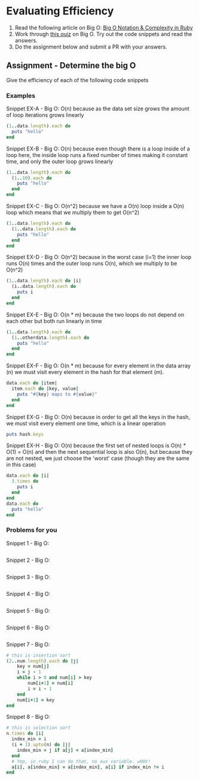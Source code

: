# Evaluating Efficiency

1. Read the following article on Big O: [Big O Notation & Complexity in Ruby](https://samurails.com/interview/big-o-notation-complexity-ruby/)
2. Work through [this quiz](http://www.codequizzes.com/computer-science/beginner/big-o-algorithms) on Big O. Try out the code snippets and read the answers.
3. Do the assignment below and submit a PR with your answers.


## Assignment - Determine the big O
Give the efficiency of each of the following code snippets

### Examples

Snippet EX-A - Big O: O(n) because as the data set size grows the amount of loop iterations grows linearly
```ruby
(1..data.length).each do
  puts "hello"
end
```

Snippet EX-B - Big O: O(n) because even though there is a loop inside of a loop here, the inside loop runs a fixed number of times making it constant time, and only the outer loop grows linearly
```ruby
(1..data.length).each do
  (1..10).each do
    puts "hello"
  end
end
```

Snippet EX-C - Big O: O(n^2) because we have a O(n) loop inside a O(n) loop which means that we multiply them to get O(n^2)
```ruby
(1..data.length).each do
  (1..data.length).each do
    puts "hello"
  end
end
```

Snippet EX-D - Big O: O(n^2) because in the worst case (i=1) the inner loop runs O(n) times and the outer loop runs O(n), which we multiply to be O(n^2)
```ruby
(1..data.length).each do |i|
  (i..data.length).each do
    puts i
  end
end
```

Snippet EX-E - Big O: O(n * m) because the two loops do not depend on each other but both run linearly in time
```ruby
(1..data.length).each do
  (1..otherdata.length).each do
    puts "hello"
  end
end
```

Snippet EX-F - Big O: O(n * m) because for every element in the data array (n) we must visit every element in the hash for that element (m).
```ruby
data.each do |item|
  item.each do |key, value|
    puts "#{key} maps to #{value}"
  end
end
```

Snippet EX-G - Big O: O(n) because in order to get all the keys in the hash, we must visit every element one time, which is a linear operation
```ruby
puts hash.keys
```

Snippet EX-H - Big O: O(n) because the first set of nested loops is O(n) * O(1) = O(n) and then the next sequential loop is also O(n), but because they are not nested, we just choose the 'worst' case (though they are the same in this case)
```ruby
data.each do |i|
  3.times do
    puts i
  end
end
data.each do
  puts "hello"
end
```

### Problems for you

Snippet 1 - Big O:
```ruby

```

Snippet 2 - Big O:
```ruby

```

Snippet 3 - Big O:
```ruby

```

Snippet 4 - Big O:
```ruby

```

Snippet 5 - Big O:
```ruby

```

Snippet 6 - Big O:
```ruby

```

Snippet 7 - Big O:
```ruby
# this is insertion sort
(2..num.length).each do |j|
    key = num[j]
    i = j - 1
    while i > 0 and num[i] > key
        num[i+1] = num[i]
        i = i - 1
    end
    num[i+1] = key
end
```

Snippet 8 - Big O:
```ruby
# this is selection sort
n.times do |i|
  index_min = i
  (i + 1).upto(n) do |j|
    index_min = j if a[j] < a[index_min]
  end
  # Yep, in ruby I can do that, no aux variable. w00t!
  a[i], a[index_min] = a[index_min], a[i] if index_min != i
end
```
